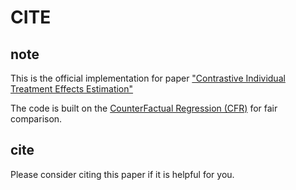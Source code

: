 # CITE

## note
This is the official implementation for paper ["Contrastive Individual Treatment Effects Estimation" ]()  

The code is built on the [CounterFactual Regression (CFR)](https://arxiv.org/abs/1606.03976) for fair comparison.  

## cite

Please consider citing this paper if it is helpful for you.








